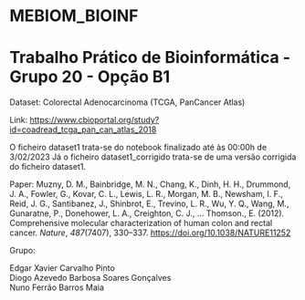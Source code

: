 # MEBIOM_BIOINF

# Trabalho Prático de Bioinformática - Grupo 20 - Opção B1
Dataset: Colorectal Adenocarcinoma (TCGA, PanCancer Atlas)

Link: https://www.cbioportal.org/study?id=coadread_tcga_pan_can_atlas_2018  

O ficheiro dataset1 trata-se do notebook finalizado até às 00:00h de 3/02/2023
Já o ficheiro dataset1_corrigido trata-se de uma versão corrigida do ficheiro dataset1.

Paper: 
Muzny, D. M., Bainbridge, M. N., Chang, K., Dinh, H. H., Drummond, J. A., Fowler, G., Kovar, C. L., Lewis, L. R., Morgan, M. B., Newsham, I. F., Reid, J. G., Santibanez, J., Shinbrot, E., Trevino, L. R., Wu, Y. Q., Wang, M., Gunaratne, P., Donehower, L. A., Creighton, C. J., … Thomson., E. (2012). Comprehensive molecular characterization of human colon and rectal cancer. <i>Nature</i>, <i>487</i>(7407), 330–337. https://doi.org/10.1038/NATURE11252</div>

Grupo:
<div class="csl-entry"> Edgar Xavier Carvalho Pinto <div class="csl-entry"> Diogo Azevedo Barbosa Soares Gonçalves <div class="csl-entry"> Nuno Ferrão Barros Maia <div class="csl-entry">
